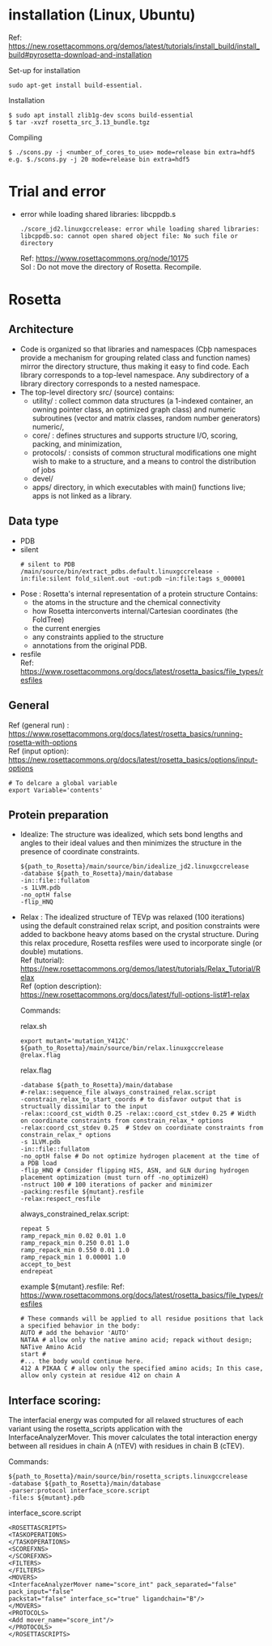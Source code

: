 # installation (Linux, Ubuntu)
Ref: https://new.rosettacommons.org/demos/latest/tutorials/install_build/install_build#pyrosetta-download-and-installation   

Set-up for installation
```
sudo apt-get install build-essential.
```
Installation
```
$ sudo apt install zlib1g-dev scons build-essential
$ tar -xvzf rosetta_src_3.13_bundle.tgz
```

Compiling
```
$ ./scons.py -j <number_of_cores_to_use> mode=release bin extra=hdf5
e.g. $./scons.py -j 20 mode=release bin extra=hdf5
```


# Trial and error
- error while loading shared libraries: libcppdb.s
  ```
  ./score_jd2.linuxgccrelease: error while loading shared libraries: libcppdb.so: cannot open shared object file: No such file or directory
  ```
  Ref: https://www.rosettacommons.org/node/10175  
  Sol : Do not move the directory of Rosetta. Recompile.  

# Rosetta
## Architecture
- Code is organized so that libraries and namespaces (Cþþ namespaces provide a mechanism for grouping related class and function names) mirror the directory structure, thus making it easy to find code. Each library corresponds to a top-level namespace. Any subdirectory of a library directory corresponds to a nested namespace.
- The top-level directory src/ (source) contains:
  - utility/ : collect common data structures (a 1-indexed container, an owning pointer class, an optimized graph class) and numeric subroutines (vector and matrix classes, random number generators)
  numeric/, 
  - core/ : defines structures and supports structure I/O, scoring, packing, and minimization, 
  - protocols/ : consists of common structural modifications one might wish to make to a structure, and a means to control the distribution of jobs 
  - devel/
  - apps/ directory, in which executables with main() functions live; apps is not linked as a library.
## Data type
- PDB
- silent
  ```
  # silent to PDB
  /main/source/bin/extract_pdbs.default.linuxgccrelease -in:file:silent fold_silent.out -out:pdb –in:file:tags s_000001
  ```
- Pose : Rosetta's internal representation of a protein structure
  Contains: 
  - the atoms in the structure and the chemical connectivity 
  - how Rosetta interconverts internal/Cartesian coordinates (the FoldTree) 
  - the current energies 
  - any constraints applied to the structure
  - annotations from the original PDB.
- resfile  
  Ref: https://www.rosettacommons.org/docs/latest/rosetta_basics/file_types/resfiles  

## General
Ref (general run) : https://www.rosettacommons.org/docs/latest/rosetta_basics/running-rosetta-with-options  
Ref (input option): https://new.rosettacommons.org/docs/latest/rosetta_basics/options/input-options  
```
# To delcare a global variable
export Variable='contents'
```
## Protein preparation
- Idealize: The structure was idealized, which sets bond lengths and angles to their ideal values and then minimizes the structure in the presence of coordinate constraints. 
  ```
  ${path_to_Rosetta}/main/source/bin/idealize_jd2.linuxgccrelease
  -database ${path_to_Rosetta}/main/database
  -in::file::fullatom
  -s 1LVM.pdb
  -no_optH false
  -flip_HNQ
  ```
- Relax : The idealized structure of TEVp was relaxed (100 iterations) using the default constrained relax script, and position constraints were added to backbone heavy atoms based on the crystal structure. During this relax procedure, Rosetta resfiles were used to incorporate single (or double) mutations.   
  Ref (tutorial): https://new.rosettacommons.org/demos/latest/tutorials/Relax_Tutorial/Relax  
  Ref (option description): https://new.rosettacommons.org/docs/latest/full-options-list#1-relax  
  
  Commands:
  
  relax.sh
  ```
  export mutant='mutation_Y412C'
  ${path_to_Rosetta}/main/source/bin/relax.linuxgccrelease @relax.flag
  ```
  relax.flag      
  ```
  -database ${path_to_Rosetta}/main/database
  #-relax::sequence_file always_constrained_relax.script
  -constrain_relax_to_start_coords # to disfavor output that is structually dissimilar to the input
  -relax::coord_cst_width 0.25 -relax::coord_cst_stdev 0.25 # Width on coordinate constraints from constrain_relax_* options 
  -relax:coord_cst_stdev 0.25  # Stdev on coordinate constraints from constrain_relax_* options
  -s 1LVM.pdb
  -in::file::fullatom
  -no_optH false # Do not optimize hydrogen placement at the time of a PDB load
  -flip_HNQ # Consider flipping HIS, ASN, and GLN during hydrogen placement optimization (must turn off -no_optimizeH)
  -nstruct 100 # 100 iterations of packer and minimizer
  -packing:resfile ${mutant}.resfile
  -relax:respect_resfile 
  ```
  
  always_constrained_relax.script:
  ```
  repeat 5
  ramp_repack_min 0.02 0.01 1.0
  ramp_repack_min 0.250 0.01 1.0
  ramp_repack_min 0.550 0.01 1.0
  ramp_repack_min 1 0.00001 1.0
  accept_to_best
  endrepeat
  ```
  
  example ${mutant}.resfile:
  Ref: https://www.rosettacommons.org/docs/latest/rosetta_basics/file_types/resfiles
  ```
  # These commands will be applied to all residue positions that lack a specified behavior in the body:
  AUTO # add the behavior 'AUTO'
  NATAA # allow only the native amino acid; repack without design; NATive Amino Acid
  start #
  #... the body would continue here.
  412 A PIKAA C # allow only the specified amino acids; In this case, allow only cystein at residue 412 on chain A
  ```
## Interface scoring: 
The interfacial energy was computed for all relaxed structures of each variant using the rosetta_scripts application with the InterfaceAnalyzerMover. This mover calculates the total interaction energy between all residues in chain A (nTEV) with residues in chain B (cTEV). 

Commands:
```
${path_to_Rosetta}/main/source/bin/rosetta_scripts.linuxgccrelease
-database ${path_to_Rosetta}/main/database 
-parser:protocol interface_score.script
-file:s ${mutant}.pdb
```
interface_score.script
```
<ROSETTASCRIPTS>
<TASKOPERATIONS>
</TASKOPERATIONS>
<SCOREFXNS>
</SCOREFXNS>
<FILTERS>
</FILTERS>
<MOVERS>
<InterfaceAnalyzerMover name="score_int" pack_separated="false" pack_input="false"
packstat="false" interface_sc="true" ligandchain="B"/>
</MOVERS>
<PROTOCOLS>
<Add mover_name="score_int"/>
</PROTOCOLS>
</ROSETTASCRIPTS>
```
